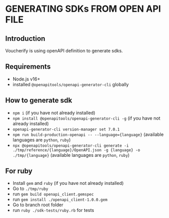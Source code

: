 # GENERATING SDKs FROM OPEN API FILE

## Introduction

Voucherify is using openAPI definition to generate sdks.

## Requirements

- Node.js v16+
- installed `@openapitools/openapi-generator-cli` globally

## How to generate sdk

- `npm i` (if you have not already installed)
- `npm install @openapitools/openapi-generator-cli -g` (if you have not already installed)
- `openapi-generator-cli version-manager set 7.0.1`
- `npm run build-production-openapi -- --language={language}` (available languages are `python`, `ruby`)
- `npx @openapitools/openapi-generator-cli generate -i ./tmp/reference/{language}/OpenAPI.json -g {language} -o ./tmp/{language}` (available languages are `python`, `ruby`)

## For ruby

- Install `gem` and `ruby` (if you have not already installed)
- Go to `./tmp/ruby`
- run `gem build openapi_client.gemspec`
- run `gem install ./openapi_client-1.0.0.gem`
- Go to branch root folder
- run `ruby ./sdk-tests/ruby.rb` for tests
